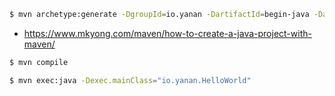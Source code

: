 ``` bash
$ mvn archetype:generate -DgroupId=io.yanan -DartifactId=begin-java -DarchetypeArtifactId=maven-archetype-quickstart -DinteractiveMode=false
```

* https://www.mkyong.com/maven/how-to-create-a-java-project-with-maven/

```bash
$ mvn compile
```

```bash
$ mvn exec:java -Dexec.mainClass="io.yanan.HelloWorld"
```
